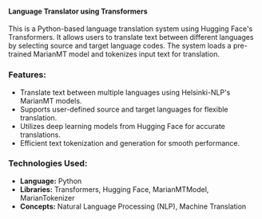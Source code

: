 
#### **Language Translator using Transformers**  
This is a Python-based language translation system using Hugging Face's Transformers. It allows users to translate text between different languages by selecting source and target language codes. The system loads a pre-trained MarianMT model and tokenizes input text for translation.  

### **Features:**  
- Translate text between multiple languages using Helsinki-NLP's MarianMT models.  
- Supports user-defined source and target languages for flexible translation.  
- Utilizes deep learning models from Hugging Face for accurate translations.  
- Efficient text tokenization and generation for smooth performance.  

### **Technologies Used:**  
- **Language:** Python  
- **Libraries:** Transformers, Hugging Face, MarianMTModel, MarianTokenizer  
- **Concepts:** Natural Language Processing (NLP), Machine Translation  

